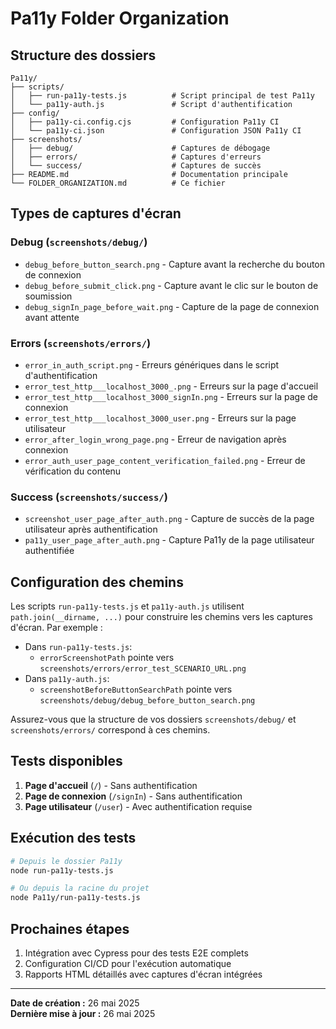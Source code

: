 <!-- @format -->

# Pa11y Folder Organization

## Structure des dossiers

```text
Pa11y/
├── scripts/
│   ├── run-pa11y-tests.js          # Script principal de test Pa11y
│   └── pa11y-auth.js               # Script d'authentification
├── config/
│   ├── pa11y-ci.config.cjs         # Configuration Pa11y CI
│   └── pa11y-ci.json               # Configuration JSON Pa11y CI
├── screenshots/
│   ├── debug/                      # Captures de débogage
│   ├── errors/                     # Captures d'erreurs
│   └── success/                    # Captures de succès
├── README.md                       # Documentation principale
└── FOLDER_ORGANIZATION.md          # Ce fichier
```

## Types de captures d'écran

### Debug (`screenshots/debug/`)

- `debug_before_button_search.png` - Capture avant la recherche du bouton de connexion
- `debug_before_submit_click.png` - Capture avant le clic sur le bouton de soumission
- `debug_signIn_page_before_wait.png` - Capture de la page de connexion avant attente

### Errors (`screenshots/errors/`)

- `error_in_auth_script.png` - Erreurs génériques dans le script d'authentification
- `error_test_http___localhost_3000_.png` - Erreurs sur la page d'accueil
- `error_test_http___localhost_3000_signIn.png` - Erreurs sur la page de connexion
- `error_test_http___localhost_3000_user.png` - Erreurs sur la page utilisateur
- `error_after_login_wrong_page.png` - Erreur de navigation après connexion
- `error_auth_user_page_content_verification_failed.png` - Erreur de vérification du contenu

### Success (`screenshots/success/`)

- `screenshot_user_page_after_auth.png` - Capture de succès de la page utilisateur après authentification
- `pa11y_user_page_after_auth.png` - Capture Pa11y de la page utilisateur authentifiée

## Configuration des chemins

Les scripts `run-pa11y-tests.js` et `pa11y-auth.js` utilisent `path.join(__dirname, ...)` pour construire les chemins vers les captures d'écran. Par exemple :

- Dans `run-pa11y-tests.js`:
  - `errorScreenshotPath` pointe vers `screenshots/errors/error_test_SCENARIO_URL.png`
- Dans `pa11y-auth.js`:
  - `screenshotBeforeButtonSearchPath` pointe vers `screenshots/debug/debug_before_button_search.png`

Assurez-vous que la structure de vos dossiers `screenshots/debug/` et `screenshots/errors/` correspond à ces chemins.

## Tests disponibles

1. **Page d'accueil** (`/`) - Sans authentification
2. **Page de connexion** (`/signIn`) - Sans authentification
3. **Page utilisateur** (`/user`) - Avec authentification requise

## Exécution des tests

```bash
# Depuis le dossier Pa11y
node run-pa11y-tests.js

# Ou depuis la racine du projet
node Pa11y/run-pa11y-tests.js
```

## Prochaines étapes

1. Intégration avec Cypress pour des tests E2E complets
2. Configuration CI/CD pour l'exécution automatique
3. Rapports HTML détaillés avec captures d'écran intégrées

---

**Date de création :** 26 mai 2025  
**Dernière mise à jour :** 26 mai 2025

